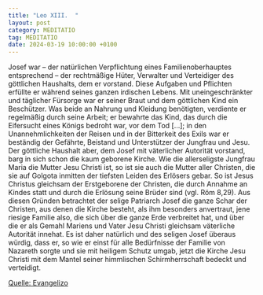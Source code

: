 ```yaml
---
title: "Leo XIII.  "
layout: post
category: MEDITATIO
tag: MEDITATIO
date: 2024-03-19 10:00:00 +0100
---
```

Josef war – der natürlichen Verpflichtung eines Familienoberhauptes entsprechend – der rechtmäßige Hüter, Verwalter und Verteidiger des göttlichen Haushalts, dem er vorstand. Diese Aufgaben und Pflichten erfüllte er während seines ganzen irdischen Lebens. Mit uneingeschränkter und täglicher Fürsorge war er seiner Braut und dem göttlichen Kind ein Beschützer.<!--more--> Was beide an Nahrung und Kleidung benötigten, verdiente er regelmäßig durch seine Arbeit; er bewahrte das Kind, das durch die Eifersucht eines Königs bedroht war, vor dem Tod [...]; in den Unannehmlichkeiten der Reisen und in der Bitterkeit des Exils war er beständig der Gefährte, Beistand und Unterstützer der Jungfrau und Jesu.
Der göttliche Haushalt aber, dem Josef mit väterlicher Autorität vorstand, barg in sich schon die kaum geborene Kirche. Wie die allerseligste Jungfrau Maria die Mutter Jesu Christi ist, so ist sie auch die Mutter aller Christen, die sie auf Golgota inmitten der tiefsten Leiden des Erlösers gebar. So ist Jesus Christus gleichsam der Erstgeborene der Christen, die durch Annahme an Kindes statt und durch die Erlösung seine Brüder sind (vgl. Röm 8,29).
Aus diesen Gründen betrachtet der selige Patriarch Josef die ganze Schar der Christen, aus denen die Kirche besteht, als ihm besonders anvertraut, jene riesige Familie also, die sich über die ganze Erde verbreitet hat, und über die er als Gemahl Mariens und Vater Jesu Christi gleichsam väterliche Autorität innehat. Es ist daher natürlich und des seligen Josef überaus würdig, dass er, so wie er einst für alle Bedürfnisse der Familie von Nazareth sorgte und sie mit heiligem Schutz umgab, jetzt die Kirche Jesu Christi mit dem Mantel seiner himmlischen Schirmherrschaft bedeckt und verteidigt.

[Quelle: Evangelizo](https://evangeliumtagfuertag.org/DE/gospel)